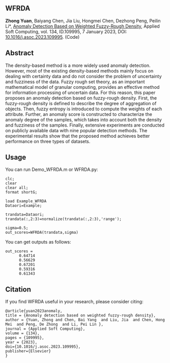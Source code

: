 ## WFRDA
**Zhong Yuan**, Baiyang Chen, Jia Liu, Hongmei Chen, Dezhong Peng, Peilin Li*, [Anomaly Detection Based on Weighted Fuzzy-Rough Density](WFRDA_code/2023-WFRDA.pdf), Applied Soft Computing, vol. 134, ID.109995, 7 January 2023, DOI: [10.1016/j.asoc.2023.109995](https://doi.org/10.1016/j.asoc.2023.109995). (Code)

## Abstract
The density-based method is a more widely used anomaly detection. However, most of the existing density-based methods mainly focus on dealing with certainty data and do not consider the problem of uncertainty and fuzziness of the data. Fuzzy rough set theory, as an important mathematical model of granular computing, provides an effective method for information processing of uncertain data. For this reason, this paper proposes an anomaly detection based on fuzzy-rough density. First, the fuzzy-rough density is defined to describe the degree of aggregation of objects. Then, fuzzy entropy is introduced to compute the weights of each attribute. Further, an anomaly score is constructed to characterize the anomaly degree of the samples, which takes into account both the density and fuzziness of the samples. Finally, extensive experiments are conducted on publicly available data with nine popular detection methods. The experimental results show that the proposed method achieves better performance on three types of datasets.

## Usage
You can run Demo_WFRDA.m or WFRDA.py:
```
clc;
clear
clear all;
format shortG;

load Example_WFRDA
Dataori=Example;

trandata=Dataori;
trandata(:,2:3)=normalize(trandata(:,2:3),'range');

sigma=0.5;
out_scores=WFRDA(trandata,sigma)

```
You can get outputs as follows:
```
out_scores =
      0.64714
      0.56629
      0.67201
      0.59316
      0.61343
```

## Citation
If you find WFRDA useful in your research, please consider citing:
```
@article{yuan2023anomaly,
title = {Anomaly detection based on weighted fuzzy-rough density},
author = {Yuan, Zhong and Chen, Bai Yang  and Liu, Jia  and Chen, Hong Mei  and Peng, De Zhong  and Li, Pei Lin },
journal = {Applied Soft Computing},
volume = {134},
pages = {109995},
year = {2023},
doi={10.1016/j.asoc.2023.109995},
publisher={Elsevier}
}
```
